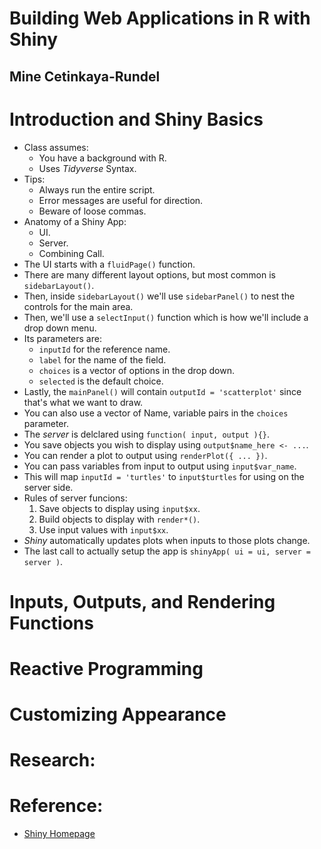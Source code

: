 # Building Web Applications in R with Shiny
## Mine Cetinkaya-Rundel

# Introduction and Shiny Basics
- Class assumes:
  * You have a background with R.
  * Uses *Tidyverse* Syntax.
- Tips:
  * Always run the entire script.
  * Error messages are useful for direction.
  * Beware of loose commas.
- Anatomy of a Shiny App:
  * UI.
  * Server.
  * Combining Call.
- The UI starts with a `fluidPage()` function.
- There are many different layout options, but most common is `sidebarLayout()`.
- Then, inside `sidebarLayout()` we'll use `sidebarPanel()` to nest the controls for the main area.
- Then, we'll use a `selectInput()` function which is how we'll include a drop down menu.
- Its parameters are:
   * `inputId` for the reference name.
   * `label` for the name of the field.
   * `choices` is a vector of options in the drop down.
   * `selected` is the default choice.
- Lastly, the `mainPanel()` will contain `outputId = 'scatterplot'` since that's what we want to draw.
- You can also use a vector of Name, variable pairs in the `choices` parameter.
- The *server* is delclared using `function( input, output ){}`.
- You save objects you wish to display using `output$name_here <- ...`.
- You can render a plot to output using `renderPlot({ ... })`.
- You can pass variables from input to output using `input$var_name`.
- This will map `inputId = 'turtles'` to `input$turtles` for using on the server side.
- Rules of server funcions:
  1. Save objects to display using `input$xx`.
  2. Build objects to display with `render*()`.
  3. Use input values with `input$xx`.
- *Shiny* automatically updates plots when inputs to those plots change.
- The last call to actually setup the app is `shinyApp( ui = ui, server = server )`.

# Inputs, Outputs, and Rendering Functions

# Reactive Programming

# Customizing Appearance

# Research:

# Reference:
- [Shiny Homepage ](www.shiny.rstudion.com)
